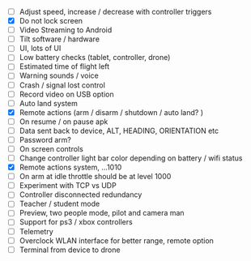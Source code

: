 - [ ] Adjust speed, increase / decrease with controller triggers
- [x] Do not lock screen
- [ ] Video Streaming to Android
- [ ] Tilt software / hardware
- [ ] UI, lots of UI
- [ ] Low battery checks (tablet, controller, drone)
- [ ] Estimated time of flight left
- [ ] Warning sounds / voice
- [ ] Crash / signal lost control
- [ ] Record video on USB option
- [ ] Auto land system
- [x] Remote actions (arm / disarm / shutdown / auto land? )
- [ ] On resume / on pause apk
- [ ] Data sent back to device, ALT, HEADING, ORIENTATION etc
- [ ] Password arm?
- [ ] On screen controls
- [ ] Change controller light bar color depending on battery / wifi status
- [x] Remote actions system, ...1010
- [ ] On arm at idle throttle should be at level 1000
- [ ] Experiment with TCP vs UDP
- [ ] Controller disconnected redundancy
- [ ] Teacher / student mode
- [ ] Preview, two people mode, pilot and camera man
- [ ] Support for ps3 / xbox controllers
- [ ] Telemetry
- [ ] Overclock WLAN interface for better range, remote option
- [ ] Terminal from device to drone